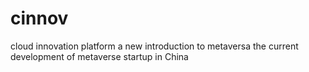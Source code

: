 # cinnov
cloud innovation platform
a new introduction to metaversa
the current development of metaverse startup in China
